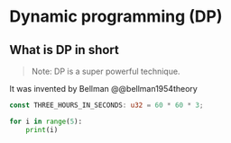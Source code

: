 # Dynamic programming (DP)

## What is DP in short

> Note: DP is a super powerful technique.

It was invented by Bellman @@bellman1954theory

```rust
const THREE_HOURS_IN_SECONDS: u32 = 60 * 60 * 3;
```

```python
for i in range(5):
    print(i)
```
